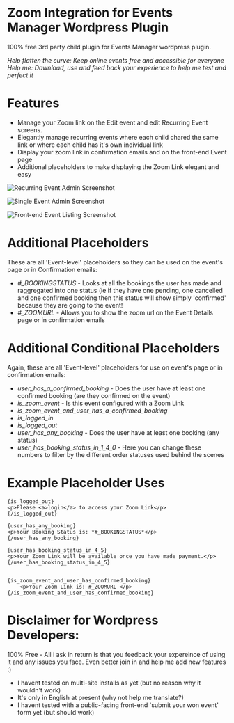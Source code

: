 # Zoom Integration for Events Manager Wordpress Plugin
100% free 3rd party child plugin for Events Manager wordpress plugin.

*Help flatten the curve: Keep online events free and accessible for everyone*
*Help me: Download, use and feed back your experience to help me test and perfect it*

# Features
* Manage your Zoom link on the Edit event and edit Recurring Event screens.
* Elegantly manage recurring events where each child chared the same link or where each child has it's own individual link
* Display your zoom link in confirmation emails and on the front-end Event page
* Additional placeholders to make displaying the Zoom Link elegant and easy

![Recurring Event Admin Screenshot](/upnrunning-eventman_extras/screenshot-1.png?raw=true "Recurring Event Admin Screenshot")

![Single Event Admin Screenshot](/upnrunning-eventman_extras/screenshot-3.png?raw=true "Single Event Admin Screenshot")

![Front-end Event Listing Screenshot](/upnrunning-eventman_extras/screenshot-2.png?raw=true "Front-end Event Listing Screenshot")

# Additional Placeholders
These are all 'Event-level' placeholders so they can be used on the event's page or in Confirmation emails:

 * *#_BOOKINGSTATUS* - Looks at all the bookings the user has made and raggregated into one status (ie if they have one pending, one cancelled and one confirmed booking then this status will show simply 'confirmed' because they are going to the event!
 * *#_ZOOMURL* - Allows you to show the zoom url on the Event Details page or in confirmation emails
 
 # Additional Conditional Placeholders
 Again, these are all 'Event-level' placeholders for use on event's page or in confirmation emails:
 
  * *user_has_a_confirmed_booking* - Does the user have at least one confirmed booking (are they confirmed on the event)
  * *is_zoom_event* - Is this event configured with a Zoom Link
  * *is_zoom_event_and_user_has_a_confirmed_booking*
  * *is_logged_in*
  * *is_logged_out*
  * *user_has_any_booking* - Does the user have at least one booking (any status)
  * *user_has_booking_status_in_1_4_0* - Here you can change these numbers to filter by the different order statuses used behind the scenes
  
 # Example Placeholder Uses
```
{is_logged_out}
<p>Please <a>login</a> to access your Zoom Link</p>
{/is_logged_out}

{user_has_any_booking}
<p>Your Booking Status is: *#_BOOKINGSTATUS*</p>
{/user_has_any_booking}

{user_has_booking_status_in_4_5}
<p>Your Zoom Link will be available once you have made payment.</p>
{/user_has_booking_status_in_4_5}


{is_zoom_event_and_user_has_confirmed_booking}
    <p>Your Zoom Link is: #_ZOOMURL </p>
{/is_zoom_event_and_user_has_confirmed_booking}
```

# Disclaimer for Wordpress Developers:
100% Free - All i ask in return is that you feedback your expereince of using it and any issues you face. Even better join in and help me add new features :)

 * I havent tested on multi-site installs as yet (but no reason why it wouldn't work)
 * It's only in English at present (why not help me translate?)
 * I havent tested with a public-facing front-end 'submit your won event' form yet (but should work)
